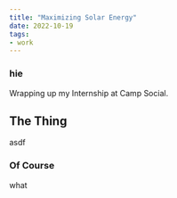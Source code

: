```yaml
---
title: "Maximizing Solar Energy"
date: 2022-10-19
tags:
- work
---
```


### hie
Wrapping up my Internship at Camp Social.

## The Thing

asdf

### Of Course

what